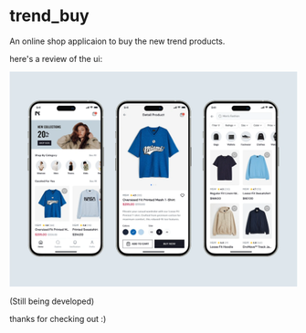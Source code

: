 # trend_buy

An online shop applicaion to buy the new trend products.

here's a review of the ui:

![App preview](shopappui.png)

(Still being developed)

thanks for checking out :)


